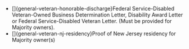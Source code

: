 * \[]{general-veteran-honorable-discharge}Federal Service-Disabled Veteran-Owned Business Determination Letter, Disability Award Letter or Federal Service-Disabled Veteran Letter. (Must be provided for Majority owners).
* \[]{general-veteran-nj-residency}Proof of New Jersey residency for Majority owner(s)
